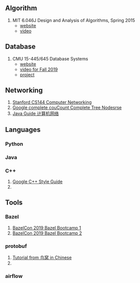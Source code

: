 ## Algorithm
1. MIT 6.046J Design and Analysis of Algorithms, Spring 2015
    - [website](https://ocw.mit.edu/courses/electrical-engineering-and-computer-science/6-006-introduction-to-algorithms-fall-2011/)
    - [video](https://www.youtube.com/playlist?list=PLUl4u3cNGP6317WaSNfmCvGym2ucw3oGp)
    
## Database
1. CMU 15-445/645 Database Systems
    - [website](https://15445.courses.cs.cmu.edu/)
    - [video for Fall 2019](https://www.youtube.com/playlist?list=PLSE8ODhjZXjbohkNBWQs_otTrBTrjyohi)
    - [project](https://github.com/cmu-db/bustub)
    
## Networking
1. [Stanford CS144 Computer Networking](https://www.youtube.com/watch?v=-nciJGUPyAM&list=PLvFG2xYBrYAQCyz4Wx3NPoYJOFjvU7g2Z&index=1)
2. [Google complete couCount Complete Tree Nodesrse](https://www.youtube.com/watch?v=QKfk7YFILws)
3. [Java Guide 计算机网络](https://snailclimb.gitee.io/javaguide-interview/#/./docs/c-1%E8%AE%A1%E7%AE%97%E6%9C%BA%E7%BD%91%E7%BB%9C)
    


## Languages
### Python
### Java
### C++
1. [Google C++ Style Guide](https://google.github.io/styleguide/cppguide.html)
2. 


## Tools
### Bazel
1. [BazelCon 2019 Bazel Bootcamp 1](https://www.youtube.com/watch?v=BGOEq5FdNUQ)
1. [BazelCon 2019 Bazel Bootcamp 2](https://www.youtube.com/watch?v=1KbfkOWO-DY)

### protobuf
1. [Tutorial from 鸟窝 in Chinese](https://colobu.com/2019/10/03/protobuf-ultimate-tutorial-in-go/)
2. 

### airflow

